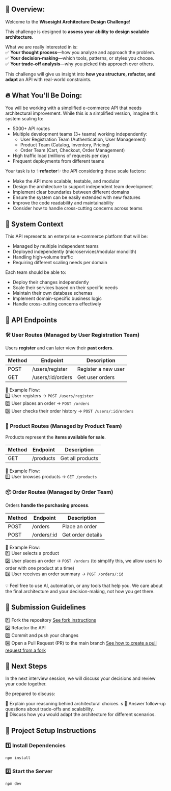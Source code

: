 ## 📌 Overview:

Welcome to the **Wisesight Architecture Design Challenge**!

This challenge is designed to **assess your ability to design scalable architecture**.

What we are really interested in is:  
✅ **Your thought process**—how you analyze and approach the problem.  
✅ **Your decision-making**—which tools, patterns, or styles you choose.  
✅ **Your trade-off analysis**—why you picked this approach over others.

This challenge will give us insight into **how you structure, refactor, and adapt** an API with real-world constraints.

## 🔥 What You'll Be Doing:

You will be working with a simplified e-commerce API that needs architectural improvement. While this is a simplified version, imagine this system scaling to:

- 5000+ API routes
- Multiple development teams (3+ teams) working independently:
  - User Registration Team (Authentication, User Management)
  - Product Team (Catalog, Inventory, Pricing)
  - Order Team (Cart, Checkout, Order Management)
- High traffic load (millions of requests per day)
- Frequent deployments from different teams

Your task is to ✨**refactor**✨ the API considering these scale factors:

- Make the API more scalable, testable, and modular
- Design the architecture to support independent team development
- Implement clear boundaries between different domains
- Ensure the system can be easily extended with new features
- Improve the code readability and maintainability
- Consider how to handle cross-cutting concerns across teams

## 📌 System Context

This API represents an enterprise e-commerce platform that will be:

- Managed by multiple independent teams
- Deployed independently (microservices/modular monolith)
- Handling high-volume traffic
- Requiring different scaling needs per domain

Each team should be able to:

- Deploy their changes independently
- Scale their services based on their specific needs
- Maintain their own database schemas
- Implement domain-specific business logic
- Handle cross-cutting concerns effectively

## 📌 API Endpoints

### 🛠 User Routes (Managed by User Registration Team)

Users **register** and can later view their **past orders**.

| Method | Endpoint          | Description         |
| ------ | ----------------- | ------------------- |
| POST   | /users/register   | Register a new user |
| GET    | /users/:id/orders | Get user orders     |

📌 Example Flow:  
1️⃣ User registers → `POST /users/register`  
2️⃣ User places an order → `POST /orders`  
3️⃣ User checks their order history → `POST /users/:id/orders`

### 🛒 Product Routes (Managed by Product Team)

Products represent the **items available for sale**.

| Method | Endpoint  | Description      |
| ------ | --------- | ---------------- |
| GET    | /products | Get all products |

📌 Example Flow:  
1️⃣ User browses products → `GET /products`

### 📦 Order Routes (Managed by Order Team)

Orders **handle the purchasing process**.

| Method | Endpoint    | Description       |
| ------ | ----------- | ----------------- |
| POST   | /orders     | Place an order    |
| POST   | /orders/:id | Get order details |

📌 Example Flow:  
1️⃣ User selects a product  
2️⃣ User places an order → `POST /orders` (to simplify this, we allow users to order with one product at a time)  
3️⃣ User receives an order summary → `POST /orders/:id`

💡 Feel free to use AI, automation, or any tools that help you.
We care about the final architecture and your decision-making, not how you get there.

## 🚀 Submission Guidelines

1️⃣ Fork the repository [See fork instructions](https://docs.github.com/en/pull-requests/collaborating-with-pull-requests/working-with-forks/fork-a-repo)  
2️⃣ Refactor the API  
3️⃣ Commit and push your changes  
4️⃣ Open a Pull Request (PR) to the main branch [See how to create a pull request from a fork](https://docs.github.com/en/pull-requests/collaborating-with-pull-requests/proposing-changes-to-your-work-with-pull-requests/creating-a-pull-request)  

## 📌 Next Steps

In the next interview session, we will discuss your decisions and review your code together.

Be prepared to discuss:

🔹 Explain your reasoning behind architectural choices. s
🔹 Answer follow-up questions about trade-offs and scalability.  
🔹 Discuss how you would adapt the architecture for different scenarios.

## 🚀 Project Setup Instructions

### 1️⃣ Install Dependencies

```sh
npm install
```

### 2️⃣ Start the Server

```sh
npm dev
```
